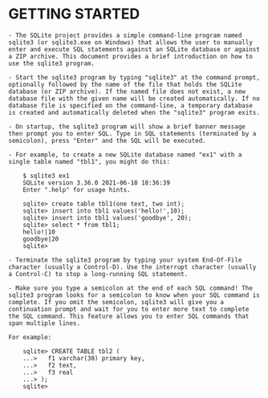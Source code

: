 
# GETTING STARTED

    - The SQLite project provides a simple command-line program named sqlite3 (or sqlite3.exe on Windows) that allows the user to manually enter and execute SQL statements against an SQLite database or against a ZIP archive. This document provides a brief introduction on how to use the sqlite3 program.

    - Start the sqlite3 program by typing "sqlite3" at the command prompt, optionally followed by the name of the file that holds the SQLite database (or ZIP archive). If the named file does not exist, a new database file with the given name will be created automatically. If no database file is specified on the command-line, a temporary database is created and automatically deleted when the "sqlite3" program exits.

    - On startup, the sqlite3 program will show a brief banner message then prompt you to enter SQL. Type in SQL statements (terminated by a semicolon), press "Enter" and the SQL will be executed.

    - For example, to create a new SQLite database named "ex1" with a single table named "tbl1", you might do this:

        $ sqlite3 ex1
        SQLite version 3.36.0 2021-06-18 18:36:39
        Enter ".help" for usage hints.
        
        sqlite> create table tbl1(one text, two int);
        sqlite> insert into tbl1 values('hello!',10);
        sqlite> insert into tbl1 values('goodbye', 20);
        sqlite> select * from tbl1;
        hello!|10
        goodbye|20
        sqlite>

    - Terminate the sqlite3 program by typing your system End-Of-File character (usually a Control-D). Use the interrupt character (usually a Control-C) to stop a long-running SQL statement.

    - Make sure you type a semicolon at the end of each SQL command! The sqlite3 program looks for a semicolon to know when your SQL command is complete. If you omit the semicolon, sqlite3 will give you a continuation prompt and wait for you to enter more text to complete the SQL command. This feature allows you to enter SQL commands that span multiple lines. 
    
    For example:

        sqlite> CREATE TABLE tbl2 (
        ...>   f1 varchar(30) primary key,
        ...>   f2 text,
        ...>   f3 real
        ...> );
        sqlite>